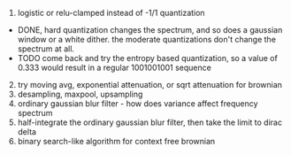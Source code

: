 

1. logistic or relu-clamped instead of -1/1 quantization 
  - DONE, hard quantization changes the spectrum, and so does a gaussian window or a white dither. the moderate quantizations don't change the spectrum at all.
  - TODO come back and try the entropy based quantization, so a value of 0.333 would result in a regular 1001001001 sequence
2. try moving avg, exponential attenuation, or sqrt attenuation for brownian
3. desampling, maxpool, upsampling
4. ordinary gaussian blur filter - how does variance affect frequency spectrum
5. half-integrate the ordinary gaussian blur filter, then take the limit to dirac delta
6. binary search-like algorithm for context free brownian

